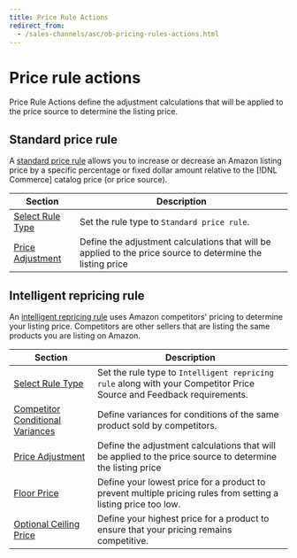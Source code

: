 ```yaml
---
title: Price Rule Actions
redirect_from:
  - /sales-channels/asc/ob-pricing-rules-actions.html
---
```


# Price rule actions

Price Rule Actions define the adjustment calculations that will be applied to the price source to determine the listing price.

## Standard price rule

A [standard price rule](./standard-price-rules.md) allows you to increase or decrease an Amazon listing price by a specific percentage or fixed dollar amount relative to the [!DNL Commerce] catalog price (or price source).

|Section|Description|
|--- |--- |
|[Select Rule Type](./standard-price-rules.md)|Set the rule type to `Standard price rule`.|
|[Price Adjustment](./standard-price-rules.md)|Define the adjustment calculations that will be applied to the price source to determine the listing price|

## Intelligent repricing rule

An [intelligent repricing rule](./intelligent-repricing-rules.md) uses Amazon competitors' pricing to determine your listing price. Competitors are other sellers that are listing the same products you are listing on Amazon.

|Section|Description|
|--- |--- |
|[Select Rule Type](./intelligent-repricing-rules.md)|Set the rule type to `Intelligent repricing rule` along with your Competitor Price Source and Feedback requirements.|
|[Competitor Conditional Variances](./competitor-conditional-variances.md)|Define variances for conditions of the same product sold by competitors.|
|[Price Adjustment](./price-adjustment.md)|Define the adjustment calculations that will be applied to the price source to determine the listing price|
|[Floor Price](./floor-price.md)|Define your lowest price for a product to prevent multiple pricing rules from setting a listing price too low.|
|[Optional Ceiling Price](./optional-ceiling-price.md)|Define your highest price for a product to ensure that your pricing remains competitive.|
